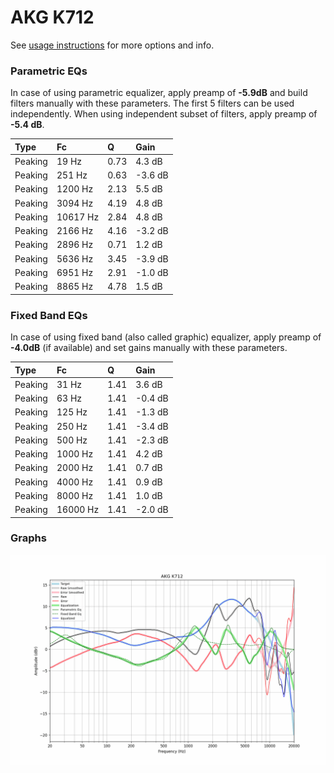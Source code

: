 # AKG K712
See [usage instructions](https://github.com/jaakkopasanen/AutoEq#usage) for more options and info.

### Parametric EQs
In case of using parametric equalizer, apply preamp of **-5.9dB** and build filters manually
with these parameters. The first 5 filters can be used independently.
When using independent subset of filters, apply preamp of **-5.4 dB**.

| Type    | Fc       |    Q | Gain    |
|:--------|:---------|:-----|:--------|
| Peaking | 19 Hz    | 0.73 | 4.3 dB  |
| Peaking | 251 Hz   | 0.63 | -3.6 dB |
| Peaking | 1200 Hz  | 2.13 | 5.5 dB  |
| Peaking | 3094 Hz  | 4.19 | 4.8 dB  |
| Peaking | 10617 Hz | 2.84 | 4.8 dB  |
| Peaking | 2166 Hz  | 4.16 | -3.2 dB |
| Peaking | 2896 Hz  | 0.71 | 1.2 dB  |
| Peaking | 5636 Hz  | 3.45 | -3.9 dB |
| Peaking | 6951 Hz  | 2.91 | -1.0 dB |
| Peaking | 8865 Hz  | 4.78 | 1.5 dB  |

### Fixed Band EQs
In case of using fixed band (also called graphic) equalizer, apply preamp of **-4.0dB**
(if available) and set gains manually with these parameters.

| Type    | Fc       |    Q | Gain    |
|:--------|:---------|:-----|:--------|
| Peaking | 31 Hz    | 1.41 | 3.6 dB  |
| Peaking | 63 Hz    | 1.41 | -0.4 dB |
| Peaking | 125 Hz   | 1.41 | -1.3 dB |
| Peaking | 250 Hz   | 1.41 | -3.4 dB |
| Peaking | 500 Hz   | 1.41 | -2.3 dB |
| Peaking | 1000 Hz  | 1.41 | 4.2 dB  |
| Peaking | 2000 Hz  | 1.41 | 0.7 dB  |
| Peaking | 4000 Hz  | 1.41 | 0.9 dB  |
| Peaking | 8000 Hz  | 1.41 | 1.0 dB  |
| Peaking | 16000 Hz | 1.41 | -2.0 dB |

### Graphs
![](./AKG%20K712.png)